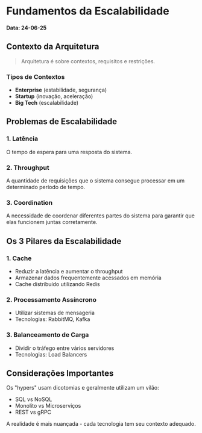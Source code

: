 # Fundamentos da Escalabilidade

**Data: 24-06-25**

## Contexto da Arquitetura

> Arquitetura é sobre contextos, requisitos e restrições.

### Tipos de Contextos

- **Enterprise** (estabilidade, segurança)
- **Startup** (inovação, aceleração)
- **Big Tech** (escalabilidade)

## Problemas de Escalabilidade

### 1. Latência
O tempo de espera para uma resposta do sistema.

### 2. Throughput
A quantidade de requisições que o sistema consegue processar em um determinado período de tempo.

### 3. Coordination
A necessidade de coordenar diferentes partes do sistema para garantir que elas funcionem juntas corretamente.

## Os 3 Pilares da Escalabilidade

### 1. Cache
- Reduzir a latência e aumentar o throughput
- Armazenar dados frequentemente acessados em memória
- Cache distribuído utilizando Redis

### 2. Processamento Assíncrono
- Utilizar sistemas de mensageria
- Tecnologias: RabbitMQ, Kafka

### 3. Balanceamento de Carga
- Dividir o tráfego entre vários servidores
- Tecnologias: Load Balancers

## Considerações Importantes

Os "hypers" usam dicotomias e geralmente utilizam um vilão:
- SQL vs NoSQL
- Monolito vs Microserviços
- REST vs gRPC

A realidade é mais nuançada - cada tecnologia tem seu contexto adequado.
